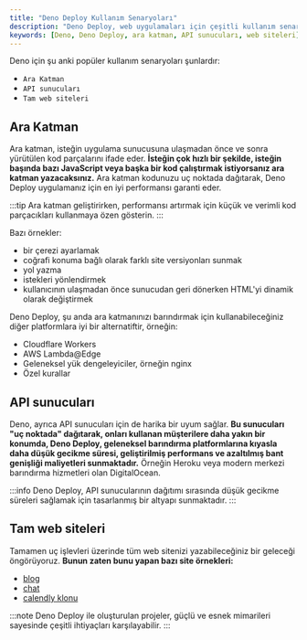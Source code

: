 ```yaml
---
title: "Deno Deploy Kullanım Senaryoları"
description: "Deno Deploy, web uygulamaları için çeşitli kullanım senaryoları sunmaktadır. Bu içerikte, ara katman, API sunucuları ve tam web siteleri gibi popüler senaryolar ele alınmaktadır."
keywords: [Deno, Deno Deploy, ara katman, API sunucuları, web siteleri]
---
```


Deno için şu anki popüler kullanım senaryoları şunlardır:

- `Ara Katman`
- `API sunucuları`
- `Tam web siteleri`

## Ara Katman

Ara katman, isteğin uygulama sunucusuna ulaşmadan önce ve sonra yürütülen kod parçalarını ifade eder. **İsteğin çok hızlı bir şekilde, isteğin başında bazı JavaScript veya başka bir kod çalıştırmak istiyorsanız ara katman yazacaksınız.** Ara katman kodunuzu uç noktada dağıtarak, Deno Deploy uygulamanız için en iyi performansı garanti eder.

:::tip
Ara katman geliştirirken, performansı artırmak için küçük ve verimli kod parçacıkları kullanmaya özen gösterin.
:::

Bazı örnekler:

- bir çerezi ayarlamak
- coğrafi konuma bağlı olarak farklı site versiyonları sunmak
- yol yazma
- istekleri yönlendirmek
- kullanıcının ulaşmadan önce sunucudan geri dönerken HTML'yi dinamik olarak değiştirmek

Deno Deploy, şu anda ara katmanınızı barındırmak için kullanabileceğiniz diğer platformlara iyi bir alternatiftir, örneğin:

- Cloudflare Workers
- AWS Lambda@Edge
- Geleneksel yük dengeleyiciler, örneğin nginx
- Özel kurallar

## API sunucuları

Deno, ayrıca API sunucuları için de harika bir uyum sağlar. **Bu sunucuları "uç noktada" dağıtarak, onları kullanan müşterilere daha yakın bir konumda, Deno Deploy, geleneksel barındırma platformlarına kıyasla daha düşük gecikme süresi, geliştirilmiş performans ve azaltılmış bant genişliği maliyetleri sunmaktadır.** Örneğin Heroku veya modern merkezi barındırma hizmetleri olan DigitalOcean.

:::info
Deno Deploy, API sunucularının dağıtımı sırasında düşük gecikme süreleri sağlamak için tasarlanmış bir altyapı sunmaktadır.
:::

## Tam web siteleri

Tamamen uç işlevleri üzerinde tüm web sitenizi yazabileceğiniz bir geleceği öngörüyoruz. **Bunun zaten bunu yapan bazı site örnekleri:**

- [blog](https://github.com/ry/tinyclouds)
- [chat](https://github.com/denoland/showcase_chat)
- [calendly klonu](https://github.com/denoland/meet-me)

:::note
Deno Deploy ile oluşturulan projeler, güçlü ve esnek mimarileri sayesinde çeşitli ihtiyaçları karşılayabilir.
:::